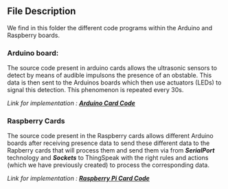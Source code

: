 ## File Description

We find in this folder the different code programs within the Arduino and Raspberry boards.

### Arduino board:

The source code present in arduino cards allows the ultrasonic sensors to detect by means of audible impulsons the presence of an obstable. This
data is then sent to the Arduinos boards which then use actuators (LEDs) to signal this detection.
This phenomenon is repeated every 30s.

_Link for implementation :_ [**_Arduino Card Code_**](https://github.com/AbdramCoulby/PerBAC/tree/master/hardware/arduino)

### Raspberry Cards

The source code present in the Raspberry cards allows different Arduino boards after receiving presence data
to send these different data to the Rapberry cards that will process them and send them via
from **_SerialPort_** technology and **_Sockets_** to ThingSpeak with the right rules and actions (which we have previously created) to process the corresponding data.

_Link for implementation :_ [**_Raspberry Pi Card Code_**](https://github.com/AbdramCoulby/PerBAC/tree/master/hardware/raspberry%20pi)
